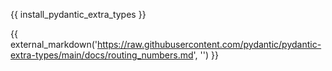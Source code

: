 {{ install_pydantic_extra_types }}

{{ external_markdown('https://raw.githubusercontent.com/pydantic/pydantic-extra-types/main/docs/routing_numbers.md', '') }}
